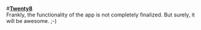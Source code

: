 #[**Twenty8**](http://twentyeight.in/)
<br>
Frankly, the functionality of the app is not completely finalized. But surely, it will be awesome. ;-)
